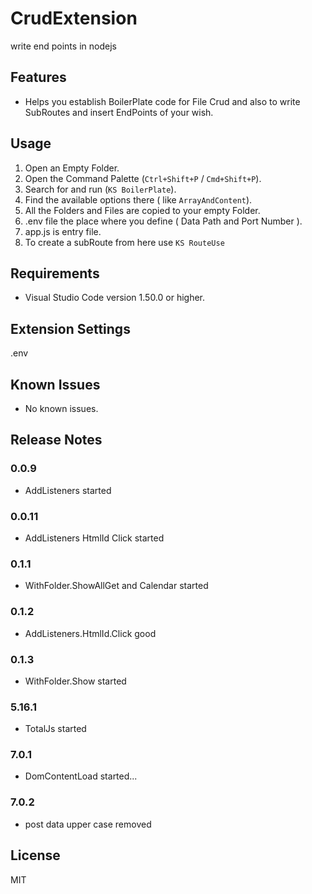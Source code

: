 # CrudExtension
write end points in nodejs

## Features

- Helps you establish BoilerPlate code for File Crud and also to write SubRoutes and insert EndPoints of your wish.

## Usage

1. Open an Empty Folder.
2. Open the Command Palette (`Ctrl+Shift+P` / `Cmd+Shift+P`).
3. Search for and run (`KS BoilerPlate`).
4. Find the available options there ( like `ArrayAndContent`).
5. All the Folders and Files are copied to your empty Folder.
6. .env file the place where you define ( Data Path and Port Number ).
7. app.js is entry file.
8. To create a subRoute from here use `KS RouteUse`

## Requirements

- Visual Studio Code version 1.50.0 or higher.

## Extension Settings

.env

## Known Issues

- No known issues.

## Release Notes

### 0.0.9

- AddListeners started

### 0.0.11

- AddListeners HtmlId Click started

### 0.1.1

- WithFolder.ShowAllGet and Calendar started

### 0.1.2

- AddListeners.HtmlId.Click good

### 0.1.3

- WithFolder.Show started

### 5.16.1

- TotalJs started

### 7.0.1

- DomContentLoad started...

### 7.0.2

- post data upper case removed

## License

MIT
